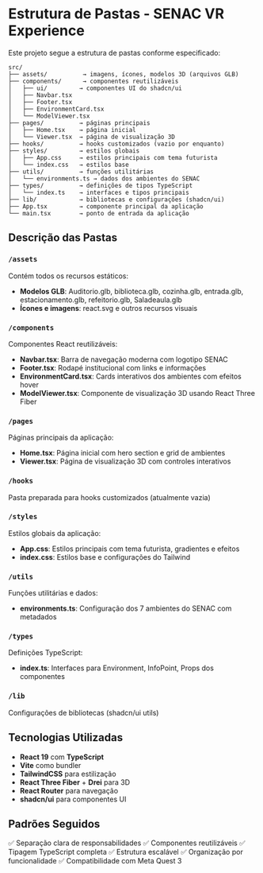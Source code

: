 # Estrutura de Pastas - SENAC VR Experience

Este projeto segue a estrutura de pastas conforme especificado:

```
src/
├── assets/          → imagens, ícones, modelos 3D (arquivos GLB)
├── components/      → componentes reutilizáveis
│   ├── ui/         → componentes UI do shadcn/ui
│   ├── Navbar.tsx
│   ├── Footer.tsx
│   ├── EnvironmentCard.tsx
│   └── ModelViewer.tsx
├── pages/          → páginas principais
│   ├── Home.tsx    → página inicial
│   └── Viewer.tsx  → página de visualização 3D
├── hooks/          → hooks customizados (vazio por enquanto)
├── styles/         → estilos globais
│   ├── App.css     → estilos principais com tema futurista
│   └── index.css   → estilos base
├── utils/          → funções utilitárias
│   └── environments.ts → dados dos ambientes do SENAC
├── types/          → definições de tipos TypeScript
│   └── index.ts    → interfaces e tipos principais
├── lib/            → bibliotecas e configurações (shadcn/ui)
├── App.tsx         → componente principal da aplicação
└── main.tsx        → ponto de entrada da aplicação
```

## Descrição das Pastas

### `/assets`
Contém todos os recursos estáticos:
- **Modelos GLB**: Auditorio.glb, biblioteca.glb, cozinha.glb, entrada.glb, estacionamento.glb, refeitorio.glb, Saladeaula.glb
- **Ícones e imagens**: react.svg e outros recursos visuais

### `/components`
Componentes React reutilizáveis:
- **Navbar.tsx**: Barra de navegação moderna com logotipo SENAC
- **Footer.tsx**: Rodapé institucional com links e informações
- **EnvironmentCard.tsx**: Cards interativos dos ambientes com efeitos hover
- **ModelViewer.tsx**: Componente de visualização 3D usando React Three Fiber

### `/pages`
Páginas principais da aplicação:
- **Home.tsx**: Página inicial com hero section e grid de ambientes
- **Viewer.tsx**: Página de visualização 3D com controles interativos

### `/hooks`
Pasta preparada para hooks customizados (atualmente vazia)

### `/styles`
Estilos globais da aplicação:
- **App.css**: Estilos principais com tema futurista, gradientes e efeitos
- **index.css**: Estilos base e configurações do Tailwind

### `/utils`
Funções utilitárias e dados:
- **environments.ts**: Configuração dos 7 ambientes do SENAC com metadados

### `/types`
Definições TypeScript:
- **index.ts**: Interfaces para Environment, InfoPoint, Props dos componentes

### `/lib`
Configurações de bibliotecas (shadcn/ui utils)

## Tecnologias Utilizadas

- **React 19** com **TypeScript**
- **Vite** como bundler
- **TailwindCSS** para estilização
- **React Three Fiber** + **Drei** para 3D
- **React Router** para navegação
- **shadcn/ui** para componentes UI

## Padrões Seguidos

✅ Separação clara de responsabilidades
✅ Componentes reutilizáveis
✅ Tipagem TypeScript completa
✅ Estrutura escalável
✅ Organização por funcionalidade
✅ Compatibilidade com Meta Quest 3

